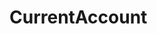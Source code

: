 # CurrentAccount   

<script src="https://unpkg.com/@stoplight/elements/web-components.min.js"></script>
<link rel="stylesheet" href="https://unpkg.com/@stoplight/elements/styles.min.css">

<elements-api
  apiDescriptionUrl="CurrentAccount.yaml"
  layout="sidebar"
  router="hash"
  hideTryIt="false"
  hideSchemas="false"
  hideInternal="false"
/>